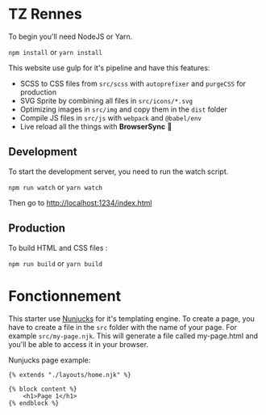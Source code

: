 # TZ Rennes

To begin you'll need NodeJS or Yarn.

`npm install` or `yarn install`

This website use gulp for it's pipeline and have this features:

- SCSS to CSS files from `src/scss` with `autoprefixer` and `purgeCSS` for production
- SVG Sprite by combining all files in `src/icons/*.svg`
- Optimizing images in `src/img` and copy them in the `dist` folder
- Compile JS files in `src/js` with `webpack` and `@babel/env`
- Live reload all the things with **BrowserSync** 🚀

## Development

To start the development server, you need to run the watch script.

`npm run watch` or `yarn watch`

Then go to [http://localhost:1234/index.html](http://localhost:1234/index.html)

## Production

To build HTML and CSS files :

`npm run build` or `yarn build`

# Fonctionnement

This starter use [Nunjucks](https://mozilla.github.io/nunjucks/) for it's templating engine. To create a page, you have to create a file in the `src` folder with the name of your page. For example `src/my-page.njk`. This will generate a file called my-page.html and you'll be able to access it in your browser.

Nunjucks page example:

```nunjucks
{% extends "./layouts/home.njk" %}

{% block content %}
    <h1>Page 1</h1>
{% endblock %}
```
